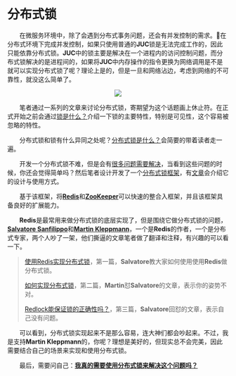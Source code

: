 # 分布式锁

&nbsp;&nbsp;&nbsp;&nbsp;&nbsp;&nbsp;&nbsp;在微服务环境中，除了会遇到分布式事务问题，还会有并发控制的需求。在分布式环境下完成并发控制，如果只使用普通的**JUC**锁是无法完成工作的，因此只能依靠分布式锁。**JUC**中的锁主要是解决在一个进程内的访问控制问题，而分布式锁解决的是进程间的，如果将**JUC**中内存操作的指令更换为网络调用是不是就可以实现分布式锁了呢？理论上是的，但是一旦和网络沾边，考虑到网络的不可靠性，就没这么简单了。

<center>
<img src="https://weipeng2k.github.io/hot-wind/resources/distribute-lock-brief-summary/distribute-lock.jpeg">
</center>

&nbsp;&nbsp;&nbsp;&nbsp;&nbsp;&nbsp;&nbsp;笔者通过一系列的文章来讨论分布式锁，寄期望为这个话题画上休止符。在正式开始之前会通过[锁是什么？](https://weipeng2k.github.io/hot-wind/book/distribute-lock-what-is-lock.html)介绍一下锁的主要特性，特别是可见性，这个容易被忽略的特性。

&nbsp;&nbsp;&nbsp;&nbsp;&nbsp;&nbsp;&nbsp;分布式锁和锁有什么异同之处呢？[分布式锁是什么？](https://weipeng2k.github.io/hot-wind/book/distribute-lock-what-is-distribute-lock.html)会简要的带着读者走一遍。

&nbsp;&nbsp;&nbsp;&nbsp;&nbsp;&nbsp;&nbsp;开发一个分布式锁不难，但是会有[很多问题需要解决](https://weipeng2k.github.io/hot-wind/book/distribute-lock-problem.html)，当看到这些问题的时候，你还会觉得简单吗？然后笔者设计开发了一个[分布式锁框架](https://github.com/weipeng2k/distribute-lock)，有[文章](https://weipeng2k.github.io/hot-wind/book/distribute-lock-framework.html)会介绍它的设计与使用方式。

&nbsp;&nbsp;&nbsp;&nbsp;&nbsp;&nbsp;&nbsp;基于该框架，将[**Redis**](https://weipeng2k.github.io/hot-wind/book/distribute-lock-spin-impl.html)和[**ZooKeeper**](https://weipeng2k.github.io/hot-wind/book/distribute-lock-event-impl.html)可以快速的整合入框架，并且该框架具备良好的扩展能力。

&nbsp;&nbsp;&nbsp;&nbsp;&nbsp;&nbsp;&nbsp;**Redis**是最常用来做分布式锁的底层实现了，但是围绕它做分布式锁的问题，[**Salvatore Sanfilippo**](http://antirez.com)和[**Martin Kleppmann**](https://martin.kleppmann.com)，一个是**Redis**的作者，一个是分布式专家，两个人吵了一架，他们撕逼的文章笔者做了翻译和注释，有兴趣的可以看一下。

> [使用Redis实现分布式锁](https://weipeng2k.github.io/hot-wind/book/distribute-lock-with-redis.html)，第一篇，**Salvatore**教大家如何使用使用**Redis**做分布式锁。
>
> [如何实现分布式锁](https://weipeng2k.github.io/hot-wind/book/distribute-lock-how-to-do-it.html)，第二篇，**Martin**怼**Salvatore**的文章，表示你的姿势不对。
>
> [Redlock能保证锁的正确性吗？](https://weipeng2k.github.io/hot-wind/book/distribute-lock-is-redlock-safe.html)，第三篇，**Salvatore**回怼的文章，表示自己没有问题。

&nbsp;&nbsp;&nbsp;&nbsp;&nbsp;&nbsp;&nbsp;可以看到，分布式锁实现起来不是那么容易，连大神们都会吵起来。不过，我是支持**Martin Kleppmann**的，你呢？理想是美好的，但现实总不会完美，因此需要结合自己的场景来实现和使用分布式锁。

&nbsp;&nbsp;&nbsp;&nbsp;&nbsp;&nbsp;&nbsp;最后，需要问自己：[**我真的需要使用分布式锁来解决这个问题吗？**](https://weipeng2k.github.io/hot-wind/book/distribute-lock-another-way.html)
